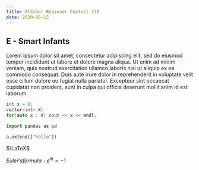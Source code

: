```yaml
---
title: AtCoder Beginner Contest 170
date: 2020-06-15
---
```


## E - Smart Infants

Lorem ipsum dolor sit amet, consectetur adipiscing elit, sed do eiusmod tempor incididunt ut labore et dolore magna aliqua. Ut enim ad minim veniam, quis nostrud exercitation ullamco laboris nisi ut aliquip ex ea commodo consequat. Duis aute irure dolor in reprehenderit in voluptate velit esse cillum dolore eu fugiat nulla pariatur. Excepteur sint occaecat cupidatat non proident, sunt in culpa qui officia deserunt mollit anim id est laborum.

```cpp
int x = 0;
vector<int> X;
for(auto x : X) cout << x << endl;
```

```python
import pandas as pd

a.extend(["hello"])
```

$\LaTeX$

$Euler's formula : e^{i\pi} = -1$
